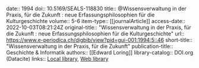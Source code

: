 date:: 1994
doi:: 10.5169/SEALS-118830
title:: @Wissensverwaltung in der Praxis, für die Zukunft : neue Erfassungsphilosophien für die Kulturgeschichte
volume:: 5-6
item-type:: [[journalArticle]]
access-date:: 2022-10-03T08:21:24Z
original-title:: "Wissensverwaltung in der Praxis, für die Zukunft : neue Erfassungsphilosophien für die Kulturgeschichte"
url:: https://www.e-periodica.ch/digbib/view?pid=gui-001:1994:5::46
short-title:: "Wissensverwaltung in der Praxis, für die Zukunft"
publication-title:: Geschichte & Informatik
authors:: [[Edward Loring]]
library-catalog:: DOI.org (Datacite)
links:: [Local library](zotero://select/groups/2386895/items/CJEFUF6D), [Web library](https://www.zotero.org/groups/2386895/items/CJEFUF6D)
